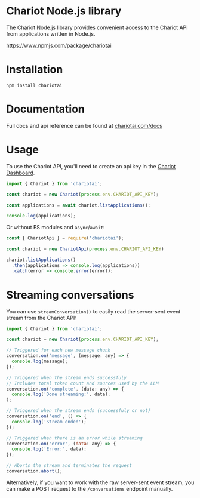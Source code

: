 # Chariot Node.js library
The Chariot Node.js library provides convenient access to the Chariot API from applications written in Node.js.

https://www.npmjs.com/package/chariotai

# Installation
```
npm install chariotai
```

# Documentation
Full docs and api reference can be found at [chariotai.com/docs](https://chariotai.com/docs)

# Usage
To use the Chariot API, you'll need to create an api key in the [Chariot Dashboard](https://chariotai.com/dashboard/api-keys).

```javascript
import { Chariot } from 'chariotai';

const chariot = new Chariot(process.env.CHARIOT_API_KEY);

const applications = await chariot.listApplications();

console.log(applications);
```

Or without ES modules and `async`/`await`:

```javascript
const { ChariotApi } = require('chariotai');

const chariot = new ChariotApi(process.env.CHARIOT_API_KEY)

chariot.listApplications()
  .then(applications => console.log(applications))
  .catch(error => console.error(error));
```

# Streaming conversations
You can use `streamConversation()` to easily read the server-sent event stream from the Chariot API:

```javascript
import { Chariot } from 'chariotai';

const chariot = new Chariot(process.env.CHARIOT_API_KEY);

// Triggered for each new message chunk
conversation.on('message', (message: any) => {
  console.log(message);
});

// Triggered when the stream ends successfuly
// Includes total token count and sources used by the LLM
conversation.on('complete', (data: any) => {
  console.log('Done streaming:', data);
);

// Triggered when the stream ends (successfuly or not)
conversation.on('end', () => {
  console.log('Stream ended');
});

// Triggered when there is an error while streaming
conversation.on('error', (data: any) => {
  console.log('Error:', data);
});

// Aborts the stream and terminates the request
conversation.abort();
```

Alternatively, if you want to work with the raw server-sent event stream, you can make a POST request to the `/conversations` endpoint manually.